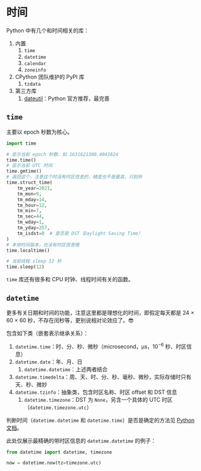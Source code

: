 # 时间

Python 中有几个和时间相关的库：

1. 内置
    1. `time`
    2. `datetime`
    3. `calendar`
    4. `zoneinfo`
2. CPython 团队维护的 PyPI 库
    1. `tzdata`
3. 第三方库
    1. [dateutil](https://dateutil.readthedocs.io/en/stable/)：Python 官方推荐，最完善

## `time`

主要以 epoch 秒数为核心。

```python
import time

# 显示当前 epoch 秒数，如 1631621300.4041824
time.time()
# 显示当前 UTC 时间
time.gmtime()
# 返回这个，注意这个时没有时区信息的，精度也不是最高，只到秒
time.struct_time(
    tm_year=2021,
    tm_mon=9,
    tm_mday=14,
    tm_hour=12,
    tm_min=7,
    tm_sec=44,
    tm_wday=1,
    tm_yday=257,
    tm_isdst=0  # 是否是 DST（Daylight Saving Time）
)
# 本地时间版本，也没有时区信息哦
time.localtime()

# 当前线程 sleep 12 秒
time.sleep(12)
```

`time` 库还有很多和 CPU 时钟、线程时间有关的函数。

## `datetime`

更多有关日期和时间的功能，注意这里都是理想化的时间，即假定每天都是 24 × 60 × 60 秒，不存在闰秒等，更别说相对论效应了。😎

包含如下类（嵌套表示继承关系）：

1. `datetime.time`：时、分、秒、微秒（microsecond，μs，10<sup>−6</sup> 秒、时区信息）
2. `datetime.date`：年、月、日
    1. `datetime.datetime`：上述两者结合
3. `datetime.timedelta`：周、天、时、分、秒、毫秒、微秒，实际存储时只有天、秒、微妙
4. `datetime.tzinfo`：抽象类，包含时区名称、时区 offset 和 DST 信息
    1. `datetime.timezone`：DST 为 `None`，另含一个具体的 UTC 时区（`datetime.timezone.utc`）

判断时间（`datetime.datetime` 和 `datetime.time`）是否是确定的方法见 [Python 文档](https://docs.python.org/3/library/datetime.html#determining-if-an-object-is-aware-or-naive)。

此处仅展示最精确的带时区信息的 `datetime.datetime` 的例子：

```python
from datetime import datetime, timezone

now = datetime.now(tz=timezone.utc)
```
